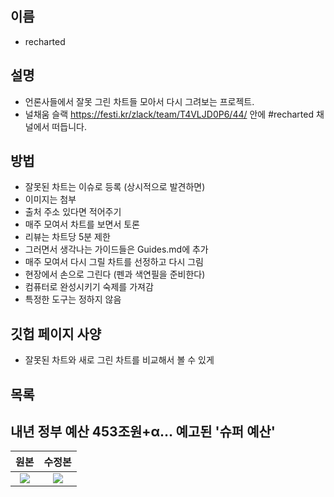 이름
-------------------

* recharted


설명
-------------------

* 언론사들에서 잘못 그린 차트들 모아서 다시 그려보는 프로젝트.
* 널채움 슬랙 https://festi.kr/zlack/team/T4VLJD0P6/44/ 안에 #recharted 채널에서 떠듭니다.


방법
-------------------

* 잘못된 차트는 이슈로 등록 (상시적으로 발견하면)
 * 이미지는 첨부
 * 출처 주소 있다면 적어주기
* 매주 모여서 차트를 보면서 토론
 * 리뷰는 차트당 5분 제한
 * 그러면서 생각나는 가이드들은 Guides.md에 추가
* 매주 모여서 다시 그릴 차트를 선정하고 다시 그림
 * 현장에서 손으로 그린다 (펜과 색연필을 준비한다)
 * 컴퓨터로 완성시키기 숙제를 가져감
* 특정한 도구는 정하지 않음



깃헙 페이지 사양
-------------------

* 잘못된 차트와 새로 그린 차트를 비교해서 볼 수 있게

목록
-------------------

## 내년 정부 예산 453조원+α… 예고된 '슈퍼 예산'
원본                         |  수정본
:-------------------------:|:-------------------------:
![](https://user-images.githubusercontent.com/21021139/47889649-5a822100-de8e-11e8-87d8-3ccda0fa5ddc.jpg)  |  ![](https://user-images.githubusercontent.com/21021139/47889638-49d1ab00-de8e-11e8-8e68-1dbb38211460.jpeg)
